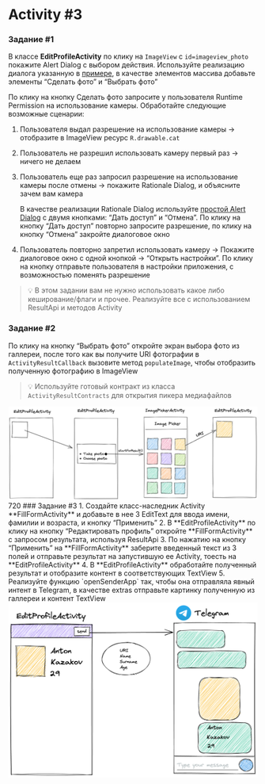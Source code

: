 # Activity #3

### Задание #1
В классе **EditProfileActivity** по клику на `ImageView` с `id=imageview_photo` покажите Alert Dialog с выбором действия. Используйте реализацию диалога указанную в [примере](https://material.io/components/dialogs/android#simple-dialog), в качестве элементов массива добавьте элементы “Сделать фото” и “Выбрать фото”

По клику на кнопку Сделать фото запросите у пользователя Runtime Permission на использование камеры. Обработайте следующие возможные сценарии:

1. Пользователя выдал разрешение на использование камеры → отобразите в ImageView ресурс `R.drawable.cat`
2. Пользователь не разрешил использовать камеру первый раз → ничего не делаем
3. Пользователь еще раз запросил разрешение на использование камеры после отмены → покажите Rationale Dialog, и объясните зачем вам камера

   В качестве реализации Rationale Dialog используйте [простой Alert Dialog](https://material.io/components/dialogs/android#alert-dialog) с двумя кнопками: “Дать доступ” и “Отмена”. По клику на кнопку “Дать доступ” повторно запросите разрешение, по клику на кнопку “Отмена” закройте диалоговое окно

4. Пользователь повторно запретил использовать камеру → Покажите диалоговое окно с одной кнопкой → “Открыть настройки”. По клику на кнопку отправьте пользователя в настройки приложения, с возможностью поменять разрешение

> 💡 В этом задании вам не нужно использовать какое либо кеширование/флаги и прочее. Реализуйте все с использованием ResultApi и методов Activity

### Задание #2
По клику на кнопку “Выбрать фото” откройте экран выбора фото из галлереи, после того как вы получите URI фотографии в `ActivityResultCallback` вызовите метод `populateImage`, чтобы отобразить полученную фотографию в ImageView

> 💡 Используйте готовый контракт из класса `ActivityResultContracts` для открытия пикера медиафайлов

<img src="art/Untitled.png" width="720">
720
### Задание #3
1. Создайте класс-наследник Activity **FillFormActivity** и добавьте в нее 3 EditText для ввода имени, фамилии и возраста, и кнопку “Применить”
2. В **EditProfileActivity** по клику на кнопку “Редактировать профиль” откройте **FillFormActivity** с запросом результата, используя ResultApi
3. По нажатию на кнопку “Применить” на **FillFormActivity** заберите введенный текст из 3 полей и отправьте результат на запустившую ее Activity, тоесть на **EditProfileActivity**
4. В **EditProfileActivity** обработайте полученный результат и отобразите контент в соответствующих TextView
5. Реализуйте функцию `openSenderApp` так, чтобы она отправляла явный интент в Telegram, в качестве extras отправьте картинку полученную из галлереи и контент TextView

<img src="art/Untitled%201.png" width="720">

